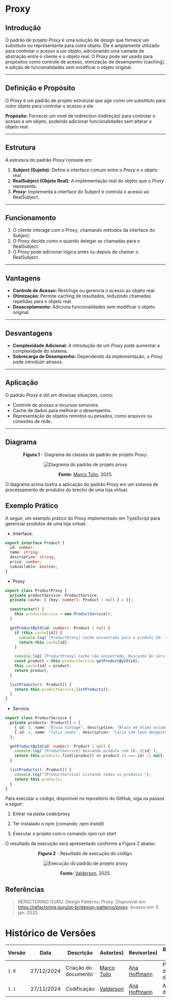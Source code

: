 # Proxy

## Introdução

O padrão de projeto *Proxy* é uma solução de design que fornece um substituto ou representante para outro objeto. Ele é amplamente utilizado para controlar o acesso a um objeto, adicionando uma camada de abstração entre o cliente e o objeto real. O *Proxy* pode ser usado para propósitos como controle de acesso, otimização de desempenho (caching), e adição de funcionalidades sem modificar o objeto original.

---

## Definição e Propósito

O _Proxy_ é um padrão de projeto estrutural que age como um substituto para outro objeto para controlar o acesso a ele.

**Propósito:** Fornecer um nível de indirection (indireção) para controlar o acesso a um objeto, podendo adicionar funcionalidades sem alterar o objeto real.

---

## Estrutura

A estrutura do padrão *Proxy* consiste em:

1. **Subject (Sujeito):** Define a interface comum entre o *Proxy* e o objeto real.
2. **RealSubject (Objeto Real):** A implementação real do objeto que o *Proxy* representa.
3. ***Proxy*:** Implementa a interface do Subject e controla o acesso ao RealSubject.

---

## Funcionamento

1. O cliente interage com o *Proxy*, chamando métodos da interface do Subject.
2. O *Proxy* decide como e quando delegar as chamadas para o RealSubject.
3. O *Proxy* pode adicionar lógica antes ou depois de chamar o RealSubject.

---

## Vantagens

- **Controle de Acesso:** Restringe ou gerencia o acesso ao objeto real.
- **Otimização:** Permite caching de resultados, reduzindo chamadas repetidas para o objeto real.
- **Desacoplamento:** Adiciona funcionalidades sem modificar o objeto original.

---

## Desvantagens

- **Complexidade Adicional:** A introdução de um *Proxy* pode aumentar a complexidade do sistema.
- **Sobrecarga de Desempenho:** Dependendo da implementação, o *Proxy* pode introduzir atrasos.

---

## Aplicação

O padrão *Proxy* é útil em diversas situações, como:

- Controle de acesso a recursos sensíveis.
- Cache de dados para melhorar o desempenho.
- Representação de objetos remotos ou pesados, como arquivos ou conexões de rede.

---
## Diagrama

<center>
<figcaption> 

**Figura 1** - Diagrama de classes do padrão de projeto *Proxy*.

</figcaption>

![Diagrama do padrão de projeto proxy](../Images/DiagramaProxy.png)

<figcaption>

**Fonte:** <a href="https://github.com/MarcoTulioSoares" target="_blank">Marco Túlio</a>, 2025.

</figcaption>
</center>

O diagrama acima ilustra a aplicação do padrão Proxy em um sistema de processamento de produtos do brecho de uma loja virtual.

## Exemplo Prático

A seguir, um exemplo prático do Proxy implementado em TypeScript para gerenciar produtos de uma loja virtual:


- Interface.
```typescript
export interface Product {
  id: number;
  name: string;
  description: string;
  price: number;
  isAvailable: boolean;
}
```
- Proxy
```typescript
export class ProductProxy {
  private productService: ProductService;
  private cache: { [key: number]: Product | null } = {};

  constructor() {
    this.productService = new ProductService();
  }

  getProductById(id: number): Product | null {
    if (this.cache[id]) {
      console.log(`[ProductProxy] Cache encontrado para o produto ID: ${id}`);
      return this.cache[id];
    }

    console.log(`[ProductProxy] Cache não encontrado. Buscando do serviço.`);
    const product = this.productService.getProductById(id);
    this.cache[id] = product;
    return product;
  }

  listProducts(): Product[] {
    return this.productService.listProducts();
  }
}
```

- Service.
```typescript
export class ProductService {
  private products: Product[] = [
    { id: 1, name: "Blusa Vintage", description: "Blusa em ótimo estado.", price: 50, isAvailable: true },
    { id: 2, name: "Calça Jeans", description: "Calça com leve desgaste.", price: 70, isAvailable: false },
  ];

  getProductById(id: number): Product | null {
    console.log(`[ProductService] Buscando produto com ID: ${id}`);
    return this.products.find((product) => product.id === id) || null;
  }

  listProducts(): Product[] {
    console.log("[ProductService] Listando todos os produtos.");
    return this.products;
  }
}
```

Para executar o código, disponível no repositório do GitHub, siga os passos a seguir:

1. Entrar na pasta code/proxy

2. Ter instalado o npm (comando: *npm install*)

3. Executar o projeto com o comando *npm run start*

O resultado da execução será apresentado conforme a Figura 2 abaixo.

<center>
<figcaption> 

**Figura 2** - Resultado de execução do código.

</figcaption>

![Execução do padrão de projeto proxy](../Images/execucaoProxy.png)

<figcaption>

**Fonte:** <a href="https://github.com/valdersonjr" target="_blank">Valderson</a>, 2025.

</figcaption>
</center>

## Referências

> REFACTORING GURU. Design Patterns: Proxy. Disponível em: https://refactoring.guru/pt-br/design-patterns/proxy. Acesso em: 5 jan. 2025.

# Histórico de Versões

| Versão | Data       | Descrição            | Autor(es)                                        | Revisor(es) | Resultado da Revisão |
| ------ | ---------- | -------------------- | ------------------------------------------------ | ----------- | -------------------- |
| `1.0`  | 27/12/2024 | Criação do documento | [Marco Tulio](https://github.com/MarcoTulioSoares) | [Ana Hoffmann](https://github.com/AnHoff) | Padronização do documento |
| `1.1`  | 27/12/2024 | Codificação | [Valderson](https://github.com/valdersonjr)  | [Ana Hoffmann](https://github.com/AnHoff) | Aprovação de PR |